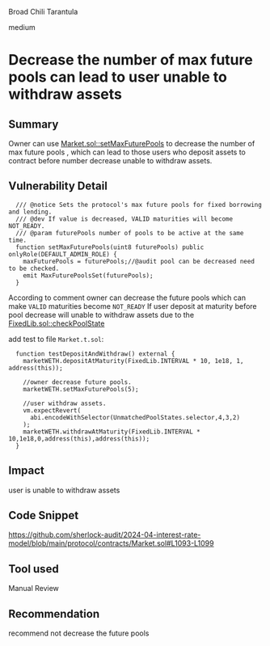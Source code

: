 Broad Chili Tarantula

medium

# Decrease the number of max future pools can lead to user unable to withdraw assets

## Summary
Owner can use [Market.sol::setMaxFuturePools](https://github.com/sherlock-audit/2024-04-interest-rate-model/blob/main/protocol/contracts/Market.sol#L1093-L1099) to decrease the number of max future pools , which can lead to those users who deposit assets to contract before number decrease unable to withdraw assets.

## Vulnerability Detail
```solidity
  /// @notice Sets the protocol's max future pools for fixed borrowing and lending.
  /// @dev If value is decreased, VALID maturities will become NOT_READY.
  /// @param futurePools number of pools to be active at the same time.
  function setMaxFuturePools(uint8 futurePools) public onlyRole(DEFAULT_ADMIN_ROLE) {
    maxFuturePools = futurePools;//@audit pool can be decreased need to be checked.
    emit MaxFuturePoolsSet(futurePools);
  }
```
According to comment owner can decrease the future pools which can make `VALID`  maturities become `NOT_READY`  If user deposit at maturity before pool decrease will unable to withdraw assets due to the [FixedLib.sol::checkPoolState](https://github.com/sherlock-audit/2024-04-interest-rate-model/blob/main/protocol/contracts/utils/FixedLib.sol#L207-L224)

add test to file `Market.t.sol`:
```solidity
  function testDepositAndWithdraw() external {
    marketWETH.depositAtMaturity(FixedLib.INTERVAL * 10, 1e18, 1, address(this));

    //owner decrease future pools.
    marketWETH.setMaxFuturePools(5);

    //user withdraw assets.
    vm.expectRevert(
      abi.encodeWithSelector(UnmatchedPoolStates.selector,4,3,2)
    );
    marketWETH.withdrawAtMaturity(FixedLib.INTERVAL * 10,1e18,0,address(this),address(this));
  }
```

## Impact
user is unable to withdraw assets
## Code Snippet
https://github.com/sherlock-audit/2024-04-interest-rate-model/blob/main/protocol/contracts/Market.sol#L1093-L1099
## Tool used
Manual Review

## Recommendation
recommend not decrease the future pools 